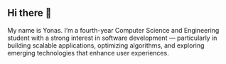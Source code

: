 ## Hi there 👋

My name is Yonas. I’m a fourth-year Computer Science and Engineering student with a strong interest in software development — particularly in building scalable applications, optimizing algorithms, and exploring emerging technologies that enhance user experiences.


<!--
**sanoy-si/sanoy-si** is a ✨ _special_ ✨ repository because its `README.md` (this file) appears on your GitHub profile.

Here are some ideas to get you started:

- 🔭 I’m currently working on ...
- 🌱 I’m currently learning ...
- 👯 I’m looking to collaborate on ...
- 🤔 I’m looking for help with ...
- 💬 Ask me about ...
- 📫 How to reach me: ...
- 😄 Pronouns: ...
- ⚡ Fun fact: ...
-->

